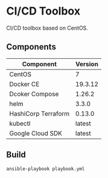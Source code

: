 CI/CD Toolbox
=============

CI/CD toolbox based on CentOS.

## Components

| Component           | Version |
| ------------------- | ------- |
| CentOS              | 7       |
| Docker CE           | 19.3.12 |
| Dcoker Compose      | 1.26.2  |
| helm                | 3.3.0   |
| HashiCorp Terraform | 0.13.0  |
| kubectl             | latest  |
| Google Cloud SDK    | latest  |

## Build

    ansible-playbook playbook.yml
